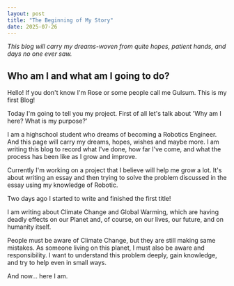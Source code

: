 ```yaml
---
layout: post
title: "The Beginning of My Story"
date: 2025-07-26
---
```


*This blog will carry my dreams-woven from quite hopes, patient hands, and days no one ever saw.*

## Who am I and what am I going to do?

Hello! If you don't know I'm Rose or some people call me Gulsum. This is my first Blog!

Today I'm going to tell you my project. First of all let's talk about 'Why am I here? What is my purpose?' 

I am a highschool student who dreams of becoming a Robotics Engineer. And this page will carry my dreams, hopes, wishes and maybe more. I am writing  this blog to record what I've done, how far I've come, and what the process has been like as I grow and improve.

Currently I'm working on a project that I believe will help me grow a lot. It's about writing an essay and then trying to solve the problem discussed in the essay using my knowledge of Robotic.

Two days ago I started to write and finished the first title!

I am writing about Climate Change and Global Warming, which are having deadly effects on our Planet and, of course, on our lives, our future, and on humanity itself.

People must be aware of Climate Change, but they are still making same mistakes. As someone living on this planet, I must also be aware and responsibility. I want to understand this problem deeply, gain knowledge, and try to help even in small ways.

And now... here I am.
